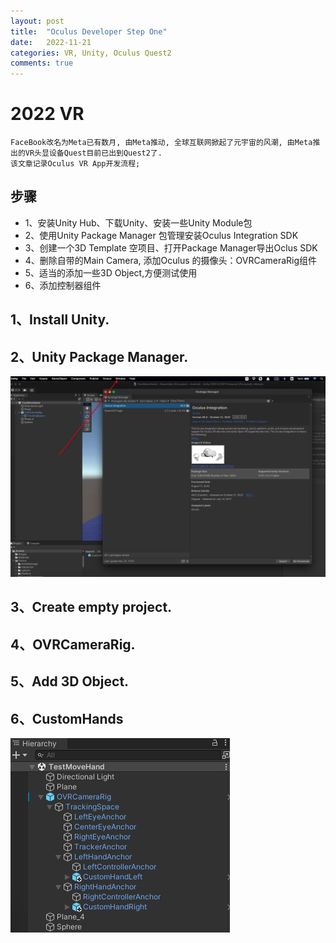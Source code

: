 ```yaml
---
layout: post
title:  "Oculus Developer Step One"
date:   2022-11-21
categories: VR, Unity, Oculus Quest2
comments: true
---
```


# 2022 VR
```
FaceBook改名为Meta已有数月, 由Meta推动, 全球互联网掀起了元宇宙的风潮, 由Meta推出的VR头显设备Quest目前已出到Quest2了.
该文章记录Oculus VR App开发流程;
```


## 步骤
- 1、安装Unity Hub、下载Unity、安装一些Unity Module包
- 2、使用Unity Package Manager 包管理安装Oculus Integration SDK
- 3、创建一个3D Template 空项目、打开Package Manager导出Oclus SDK
- 4、删除自带的Main Camera, 添加Oculus 的摄像头：OVRCameraRig组件
- 5、适当的添加一些3D Object,方便测试使用
- 6、添加控制器组件

## 1、Install Unity.

## 2、Unity Package Manager.
<img src='/files/DBB6AE0E-3ED9-49CE-AA1F-2E36ABBD0C30.png'/>

## 3、Create empty project.

## 4、OVRCameraRig.

## 5、Add 3D Object.

## 6、CustomHands
<img src="/files/E17F888E-9526-4C35-BDF2-6BC04CDF41E0.png"/>
